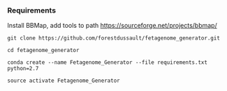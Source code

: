 ### Requirements

Install BBMap, add tools to path
https://sourceforge.net/projects/bbmap/

```
git clone https://github.com/forestdussault/fetagenome_generator.git

cd fetagenome_generator

conda create --name Fetagenome_Generator --file requirements.txt python=2.7

source activate Fetagenome_Generator
```

